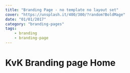 ```yaml
---
title: "Branding Page - no template no layout set"
cover: "https://unsplash.it/400/300/?random?BoldMage"
date: "01/01/2017"
category: "branding-pages"
tags:
    - branding
    - branding-page
---
```


# KvK Branding page Home
